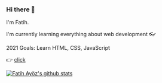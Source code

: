### Hi there 👋

I'm Fatih.

I'm currently learning everything about web development :eyeglasses:

2021 Goals: Learn HTML, CSS, JavaScript 

:point_right: [click](https://github.com/Fatihayoz/Fatihayoz.github.io)

[![Fatih Ayöz's github stats](https://github-readme-stats.vercel.app/api?username=Fatihayoz)](https://github.com/Fatihayoz/github-readme-stats)
